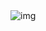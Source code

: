<div id="header" style="margin: auto;">
    <img src="https://thumbs.dreamstime.com/b/programming-coding-source-code-screen-abstract-software-developer-computer-script-52168479.jpg"
        alt="img">
</div>




<!-- # Hi there! 👋 -->

<!--
**gnicolaslan/gnicolaslan** is a ✨ _special_ ✨ repository because its `README.md` (this file) appears on your GitHub profile.

Here are some ideas to get you started:

- 🔭 I’m currently working on ...
- 🌱 I’m currently learning ...
- 👯 I’m looking to collaborate on ...
- 🤔 I’m looking for help with ...
- 💬 Ask me about ...
- 📫 How to reach me: ...
- 😄 Pronouns: ...
- ⚡ Fun fact: ...
-->

